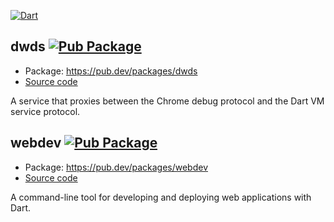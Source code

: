 [![Dart](https://github.com/dart-lang/webdev/workflows/Dart%20CI/badge.svg)](https://github.com/dart-lang/webdev/actions?query=workflow%3A%22Dart+CI%22+branch%3Amaster)

## dwds [![Pub Package](https://img.shields.io/pub/v/dwds.svg)](https://pub.dev/packages/dwds)

- Package: https://pub.dev/packages/dwds
- [Source code](dwds)

A service that proxies between the Chrome debug protocol and the Dart VM service protocol.

## webdev [![Pub Package](https://img.shields.io/pub/v/webdev.svg)](https://pub.dev/packages/webdev)

- Package: https://pub.dev/packages/webdev
- [Source code](webdev)

A command-line tool for developing and deploying web applications with Dart.
